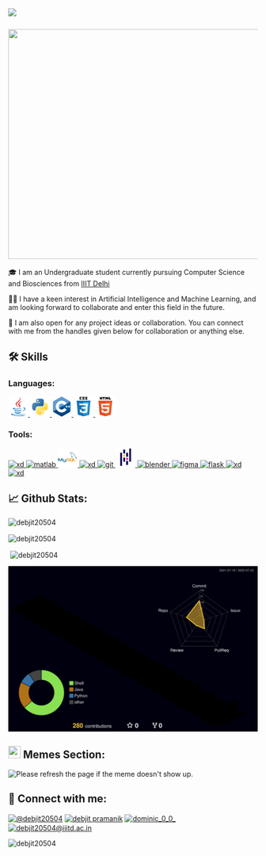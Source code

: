 <h1 align="left"> <img src = "https://readme-typing-svg.herokuapp.com?font=Dacing+Script&duration=4000&multiline=true&color=161B95&lines=Hi%2C+everyone+I'm+Debjit+Pramanik;aka+Dominic+HOPE+YOU+ARE+DOING+WELL++"/></h1>
<!-- <img src = "https://repository-images.githubusercontent.com/462900780/0a10af70-6cbf-46df-9071-0ff586a3b1d6"/> -->
<!-- <img src="https://camo.githubusercontent.com/e8e7b06ecf583bc040eb60e44eb5b8e0ecc5421320a92929ce21522dbc34c891/68747470733a2f2f6d656469612e67697068792e636f6d2f6d656469612f6876524a434c467a6361737252346961377a2f67697068792e676966" width = "25" height = "25"/> -->

<img src="https://c.tenor.com/3bTxZ4HdrysAAAAC/pixels-neon.gif" width = "832" height = "464"/>

🎓 I am an Undergraduate student currently pursuing Computer Science and Biosciences from [IIIT Delhi](https://iiitd.ac.in/)

👨‍💻 I have a keen interest in Artificial Intelligence and Machine Learning, 
   and am looking forward to collaborate and enter this field in the future.

🤝 I am also open for any project ideas or collaboration. 
   You can connect with me from the handles given below for collaboration or anything else.



<!-- <p align="left"> <a href="https://github.com/ryo-ma/github-profile-trophy"><img src="https://github-profile-trophy.vercel.app/?username=debjit20504" alt="debjit20504" /></a> </p> -->

<!-- <p align="left"> <a href="https://twitter.com/@debjit20504" target="blank"><img src="https://img.shields.io/twitter/follow/@debjit20504?logo=twitter&style=for-the-badge" alt="@debjit20504" /></a> </p> -->
<h2 align="left">🛠️ Skills</h2>
<h3 align="left">Languages:</h3>
   <a href="https://www.java.com" target="_blank" rel="noreferrer"> <img src="https://raw.githubusercontent.com/devicons/devicon/master/icons/java/java-original.svg" alt="java" width="40" height="40"/> </a> 
   <a href="https://www.python.org" target="_blank" rel="noreferrer"> <img src="https://raw.githubusercontent.com/devicons/devicon/master/icons/python/python-original.svg" alt="python" width="40" height="40"/> </a> 
   <a href="https://isocpp.org/" target="_blank" rel="noreferrer"> <img src="https://raw.githubusercontent.com/devicons/devicon/master/icons/cplusplus/cplusplus-original.svg" alt="cplusplus" width="40" height="40"/> </a>
   <a href="https://www.w3.org/TR/CSS/#css" target="_blank" rel="noreferrer"> <img src="https://raw.githubusercontent.com/devicons/devicon/master/icons/css3/css3-original-wordmark.svg" alt="css3" width="40" height="40"/> </a>
   <a href="https://www.w3.org/html/" target="_blank" rel="noreferrer"> <img src="https://raw.githubusercontent.com/devicons/devicon/master/icons/html5/html5-original-wordmark.svg" alt="html5" width="40" height="40"/> </a>
      <!-- <p align="right"><img src="https://repository-images.githubusercontent.com/462900780/0a10af70-6cbf-46df-9071-0ff586a3b1d6" width = "480" height = "270"/></p>
 -->
<h3 align="left">Tools:</h3>
   <a href="https://code.visualstudio.com/" target="_blank" rel="noreferrer"> <img src="https://cdn.jsdelivr.net/gh/devicons/devicon/icons/vscode/vscode-original.svg" alt="xd" width="40" height="40"/> </a>
   <a href="https://www.mathworks.com/" target="_blank" rel="noreferrer"> <img src="https://upload.wikimedia.org/wikipedia/commons/2/21/Matlab_Logo.png" alt="matlab" width="40" height="40"/> </a> 
   <a href="https://www.mysql.com/" target="_blank" rel="noreferrer"> <img src="https://raw.githubusercontent.com/devicons/devicon/master/icons/mysql/mysql-original-wordmark.svg" alt="mysql" width="40" height="40"/> </a> 
   <a href="https://www.jetbrains.com/idea/" target="_blank" rel="noreferrer"> <img src="https://cdn.jsdelivr.net/gh/devicons/devicon/icons/intellij/intellij-original.svg" alt="xd" width="40" height="40"/> </a>
   <a href="https://git-scm.com/" target="_blank" rel="noreferrer"> <img src="https://www.vectorlogo.zone/logos/git-scm/git-scm-icon.svg" alt="git" width="40" height="40"/> </a> 
   <a href="https://pandas.pydata.org/" target="_blank" rel="noreferrer"> <img src="https://raw.githubusercontent.com/devicons/devicon/2ae2a900d2f041da66e950e4d48052658d850630/icons/pandas/pandas-original.svg" alt="pandas" width="40" height="40"/> </a> 
   <a href="https://www.blender.org/" target="_blank" rel="noreferrer"> <img src="https://download.blender.org/branding/community/blender_community_badge_white.svg" alt="blender" width="40" height="40"/> </a> 
   <a href="https://www.figma.com/" target="_blank" rel="noreferrer"> <img src="https://www.vectorlogo.zone/logos/figma/figma-icon.svg" alt="figma" width="40" height="40"/> </a> 
   <a href="https://flask.palletsprojects.com/" target="_blank" rel="noreferrer"> <img src="https://www.vectorlogo.zone/logos/pocoo_flask/pocoo_flask-icon.svg" alt="flask" width="40" height="40"/> </a> 
   <a href="https://www.adobe.com/products/xd.html" target="_blank" rel="noreferrer"> <img src="https://cdn.worldvectorlogo.com/logos/adobe-xd.svg" alt="xd" width="40" height="40"/> </a>
   <a href="https://www.gnu.org/software/bash/" target="_blank" rel="noreferrer"> <img src="https://cdn.jsdelivr.net/gh/devicons/devicon/icons/bash/bash-original.svg" alt="xd" width="40" height="40"/> </a> 

<!-- GITHUB STATS -->
<h2 align="left">📈 Github Stats:</h2>

<p><img align="center" src="https://github-readme-stats.vercel.app/api/top-langs?username=debjit20504&show_icons=true&theme=midnight-purple&locale=en&layout=compact" alt="debjit20504" /></p>

<p><img align="center" src="https://github-readme-streak-stats.herokuapp.com/?user=debjit20504&theme=midnight-purple" alt="debjit20504" /></p>

<p>&nbsp;<img align="center" src="https://github-readme-stats.vercel.app/api?username=debjit20504&show_icons=true&theme=midnight-purple&locale=en" alt="debjit20504" /></p>

<p><img align="center" src="profile-3d-contrib/profile-night-rainbow.svg" alt="debjit20504" /></p>

<!--  MEMES SECTION -->
<h2 align="left"><img src="https://encrypted-tbn0.gstatic.com/images?q=tbn:ANd9GcRPtHyAEYPE41sGjNslJGfYWeb_b6oOU-fYCQ&usqp=CAU" width = "25" height = "25"/> Memes Section:</h2>
<img src='https://random-memer.herokuapp.com/' title="Meme" alt="Please refresh the page if the meme doesn't show up.">

<!-- CONNECT WITH ME -->
<h2 align="left">🔗 Connect with me:</h2>
<p align="left">
<a href="https://twitter.com/@debjit20504" target="blank"><img align="center" src="https://raw.githubusercontent.com/rahuldkjain/github-profile-readme-generator/master/src/images/icons/Social/twitter.svg" alt="@debjit20504" height="30" width="40" /></a>
<a href="https://www.linkedin.com/in/debjit-pramanik-88a837171/" target="blank"><img align="center" src="https://raw.githubusercontent.com/rahuldkjain/github-profile-readme-generator/master/src/images/icons/Social/linked-in-alt.svg" alt="debjit pramanik" height="30" width="40" /></a>
<a href="https://instagram.com/dominic_0_0_" target="blank"><img align="center" src="https://raw.githubusercontent.com/rahuldkjain/github-profile-readme-generator/master/src/images/icons/Social/instagram.svg" alt="dominic_0_0_" height="30" width="40" /></a>
<a href="mailto:debjit20504@iiitd.ac.in" target="blank"><img align="center" src="https://cdn4.iconfinder.com/data/icons/logos-brands-in-colors/48/google-gmail-512.png" alt="debjit20504@iiitd.ac.in" height="40" width="40" /></a>
</p>

<p align="left"> <img src="https://komarev.com/ghpvc/?username=debjit20504&label=Profile%20views&color=0e75b6&style=flat" alt="debjit20504" /> </p>

